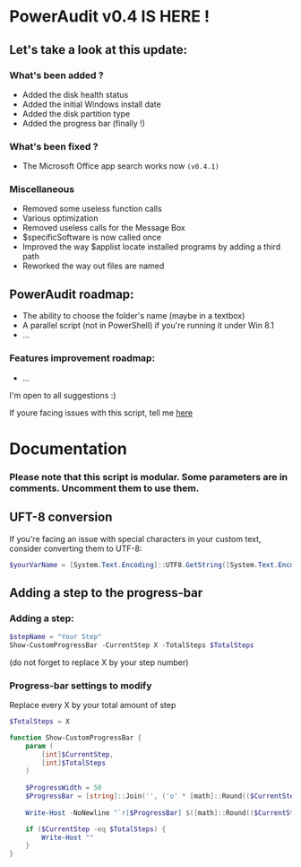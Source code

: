 # PowerAudit v0.4 IS HERE !
## Let's take a look at this update:

### What's been added ?
  - Added the disk health status
  - Added the initial Windows install date
  - Added the disk partition type
  - Added the progress bar (finally !)

### What's been fixed ?  
  - The Microsoft Office app search works now `(v0.4.1)`

### Miscellaneous  
  - Removed some useless function calls
  - Various optimization
  - Removed useless calls for the Message Box
  - $specificSoftware is now called once
  - Improved the way $applist locate installed programs by adding a third path
  - Reworked the way out files are named


## PowerAudit roadmap:
- The ability to choose the folder's name (maybe in a textbox)
- A parallel script (not in PowerShell) if you're running it under Win 8.1
- ...

### Features improvement roadmap:
- ...

I'm open to all suggestions :)

If youre facing issues with this script, tell me [here](https://github.com/Yelodress/PowerShell-Audit-Tool/issues)
 
# Documentation

### Please note that this script is modular. Some parameters are in comments. Uncomment them to use them.

## UFT-8 conversion
If you're facing an issue with special characters in your custom text, consider converting them to UTF-8:
```PowerShell
$yourVarName = [System.Text.Encoding]::UTF8.GetString([System.Text.Encoding]::Default.GetBytes("Your text"))
```

## Adding a step to the progress-bar
### Adding a step:
```PowerShell
$stepName = "Your Step"
Show-CustomProgressBar -CurrentStep X -TotalSteps $TotalSteps
```
(do not forget to replace X by your step number)

### Progress-bar settings to modify
Replace every X by your total amount of step
```PowerShell
$TotalSteps = X 

function Show-CustomProgressBar {
    param (
        [int]$CurrentStep,
        [int]$TotalSteps
    )
    
    $ProgressWidth = 50 
    $ProgressBar = [string]::Join('', ('o' * [math]::Round(($CurrentStep / $TotalSteps) * $ProgressWidth)))
    
    Write-Host -NoNewline "`r[$ProgressBar] $([math]::Round(($CurrentStep / $TotalSteps) * X))/X $stepName"

    if ($CurrentStep -eq $TotalSteps) {
        Write-Host ""  
    }
}
```
